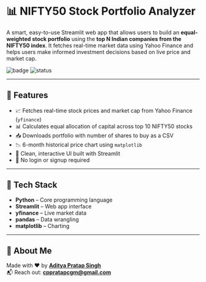 # 📊 NIFTY50 Stock Portfolio Analyzer

A smart, easy-to-use Streamlit web app that allows users to build an **equal-weighted stock portfolio** using the **top N Indian companies from the NIFTY50 index**. It fetches real-time market data using Yahoo Finance and helps users make informed investment decisions based on live price and market cap.

![badge](https://img.shields.io/badge/Made%20With-Python%20%26%20Streamlit-informational?style=for-the-badge)
![status](https://img.shields.io/badge/Status-Active-brightgreen?style=for-the-badge)


---

## 🚀 Features

- 📈 Fetches real-time stock prices and market cap from Yahoo Finance (`yfinance`)
- 📊 Calculates equal allocation of capital across top 10 NIFTY50 stocks
- 📥 Downloads portfolio with number of shares to buy as a CSV
- 📉 6-month historical price chart using `matplotlib`
- 🧠 Clean, interactive UI built with Streamlit
- 🧾 No login or signup required

---

## 🧪 Tech Stack

- **Python** – Core programming language
- **Streamlit** – Web app interface
- **yfinance** – Live market data
- **pandas** – Data wrangling
- **matplotlib** – Charting

---

## 🙋 About Me

Made with ❤️ by **[Aditya Pratap Singh](www.linkedin.com/in/aditya-pratap-singh-admin)**  
📬 Reach out: **[cppratapcgm@gmail.com](mailto:cppratapcgm@gmail.com)**

